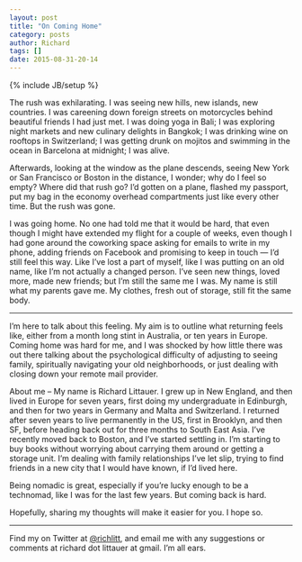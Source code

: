 ```yaml
---
layout: post
title: "On Coming Home"
category: posts
author: Richard
tags: []
date: 2015-08-31-20-14
---
```

{% include JB/setup %}

The rush was exhilarating. I was seeing new hills, new islands, new countries. I was careening down foreign streets on motorcycles behind beautiful friends I had just met. I was doing yoga in Bali; I was exploring night markets and new culinary delights in Bangkok; I was drinking wine on rooftops in Switzerland; I was getting drunk on mojitos and swimming in the ocean in Barcelona at midnight; I was alive.

Afterwards, looking at the window as the plane descends, seeing New York or San Francisco or Boston in the distance, I wonder; why do I feel so empty? Where did that rush go? I’d gotten on a plane, flashed my passport, put my bag in the economy overhead compartments just like every other time. But the rush was gone.

I was going home. No one  had told me that it would be hard, that even though I might have extended my flight for a couple of weeks, even though I had gone around the coworking space asking for emails to write in my phone, adding friends on Facebook and promising to keep in touch — I’d still feel this way. Like I’ve lost a part of myself, like I was putting on an old name, like I’m not actually a changed person. I’ve seen new things, loved more, made new friends; but I’m still the same me I was. My name is still what my parents gave me. My clothes, fresh out of storage, still fit the same body.

----

I’m here to talk about this feeling. My aim is to outline what returning feels like, either from a month long stint in Australia, or ten years in Europe. Coming home was hard for me, and I was shocked by how little there was out there talking about the psychological difficulty of adjusting to seeing family, spiritually navigating your old neighborhoods, or just dealing with closing down your remote mail provider.

About me – My name is Richard Littauer. I grew up in New England, and then lived in Europe for seven years, first doing my undergraduate in Edinburgh, and then for two years in Germany and Malta and Switzerland. I returned after seven years to live permanently in the US, first in Brooklyn, and then SF, before heading back out for three months to South East Asia. I’ve recently moved back to Boston, and I’ve started settling in. I’m starting to buy books without worrying about carrying them around or getting a storage unit. I’m dealing with family relationships I’ve let slip, trying to find friends in a new city that I would have known, if I’d lived here.

Being nomadic is great, especially if you’re lucky enough to be a technomad, like I was for the last few years. But coming back is hard.

Hopefully, sharing my thoughts will make it easier for you. I hope so.

----

Find my on Twitter at [@richlitt](https://twitter.com/richlitt), and email me with any suggestions or comments at richard dot littauer at gmail. I’m all ears. 